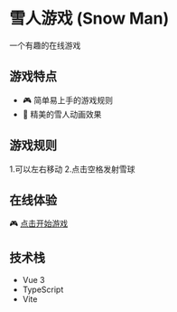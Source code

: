 # 雪人游戏 (Snow Man)

一个有趣的在线游戏

## 游戏特点

- 🎮 简单易上手的游戏规则
- 🎨 精美的雪人动画效果


## 游戏规则

1.可以左右移动
2.点击空格发射雪球

## 在线体验

🎮 [点击开始游戏](https://snow-man-game.vercel.app)

## 技术栈

- Vue 3
- TypeScript
- Vite
